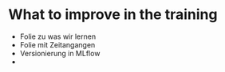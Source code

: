 # What to improve in the training

+ Folie zu was wir lernen
+ Folie mit Zeitangangen
+ Versionierung in MLflow
+ 